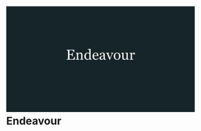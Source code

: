 ![alt text](https://github.com/Enforker/Endeavour/blob/master/Screenshots/Name.jpg)
Endeavour
=====================
